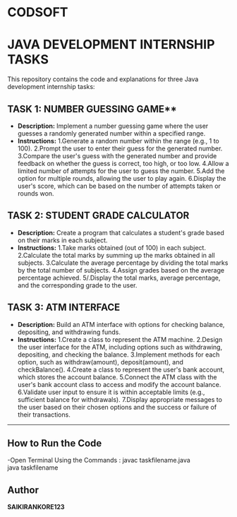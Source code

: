 # CODSOFT 
# JAVA DEVELOPMENT INTERNSHIP TASKS
This repository contains the code and explanations for three Java development internship tasks:

## TASK 1: NUMBER GUESSING GAME**

- **Description:** Implement a number guessing game where the user guesses a randomly generated number within a specified range.
- **Instructions:**
  1.Generate a random number within the range (e.g., 1 to 100).
  2.Prompt the user to enter their guess for the generated number.
  3.Compare the user's guess with the generated number and provide feedback on whether the guess is correct, too high, or too low.
  4.Allow a limited number of attempts for the user to guess the number.
  5.Add the option for multiple rounds, allowing the user to play again.
  6.Display the user's score, which can be based on the number of attempts taken or rounds won.

## TASK 2: STUDENT GRADE CALCULATOR

- **Description:** Create a program that calculates a student's grade based on their marks in each subject.
- **Instructions:**
  1.Take marks obtained (out of 100) in each subject.
  2.Calculate the total marks by summing up the marks obtained in all subjects.
  3.Calculate the average percentage by dividing the total marks by the total number of subjects.
  4.Assign grades based on the average percentage achieved.
  5/.Display the total marks, average percentage, and the corresponding grade to the user.

## TASK 3: ATM INTERFACE

- **Description:** Build an ATM interface with options for checking balance, depositing, and withdrawing funds.
- **Instructions:**
  1.Create a class to represent the ATM machine.
  2.Design the user interface for the ATM, including options such as withdrawing, depositing, and checking the balance.
  3.Implement methods for each option, such as withdraw(amount), deposit(amount), and checkBalance().
  4.Create a class to represent the user's bank account, which stores the account balance.
  5.Connect the ATM class with the user's bank account class to access and modify the account balance.
  6.Validate user input to ensure it is within acceptable limits (e.g., sufficient balance for withdrawals).
  7.Display appropriate messages to the user based on their chosen options and the success or failure of their transactions.
-------
## How to Run the Code
-Open Terminal
 Using the Commands : javac taskfilename.java  
                      java taskfilename
## Author
**SAIKIRANKORE123**
